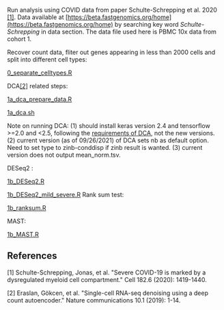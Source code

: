 Run analysis using COVID data from paper Schulte-Schrepping et al. 2020 [[1]](#1). Data available at [https://beta.fastgenomics.org/home](https://beta.fastgenomics.org/home) by searching key word *Schulte-Schrepping* in data section. The data file used here is PBMC 10x data from cohort 1. 

Recover count data, fliter out genes appearing in less than 2000 cells and split into different cell types:

[0_separate_celltypes.R](https://github.com/Sun-lab/ideas_pipeline/blob/main/COVID/0_separate_celltypes.R) 

DCA[[2]](#2) related steps:

[1a_dca_prepare_data.R](https://github.com/Sun-lab/ideas_pipeline/blob/main/COVID/1a_dca_prepare_data.R)

[1a_dca.sh](https://github.com/Sun-lab/ideas_pipeline/blob/main/COVID/1a_dca.sh)

Note on running DCA: (1) should install keras version 2.4 and tensorflow >=2.0 and <2.5, following the [requirements of DCA](https://github.com/theislab/dca/blob/master/setup.py),  not the new versions. (2) current version (as of 09/26/2021) of DCA sets nb as default option. Need to set type to zinb-conddisp if zinb result is wanted. (3) current version does not output mean\_norm.tsv. 

DESeq2  :

[1b_DESeq2.R](https://github.com/Sun-lab/ideas_pipeline/blob/main/COVID/1b_DESeq2.R) 

[1b_DESeq2_mild_severe.R](https://github.com/Sun-lab/ideas_pipeline/blob/main/COVID/1b_DESeq2_mild_severe.R) 
Rank sum test:

[1b_ranksum.R](https://github.com/Sun-lab/ideas_pipeline/blob/main/COVID/1b_ranksum.R) 

MAST:

[1b_MAST.R](https://github.com/Sun-lab/ideas_pipeline/blob/main/COVID/1b_MAST.R) 







## References
<a id="1">[1]</a> 
Schulte-Schrepping, Jonas, et al. "Severe COVID-19 is marked by a dysregulated myeloid cell compartment." Cell 182.6 (2020): 1419-1440.

<a id="2">[2]</a> 
Eraslan, Gökcen, et al. "Single-cell RNA-seq denoising using a deep count autoencoder." Nature communications 10.1 (2019): 1-14.
